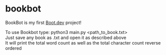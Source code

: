 # bookbot

BookBot is my first [Boot.dev](https://www.boot.dev) project!

To use Bookbot type: python3 main.py <path_to_book.txt>  
Just save any book as .txt and open it as described above  
It will print the total word count as well as the total character count reverse ordered  